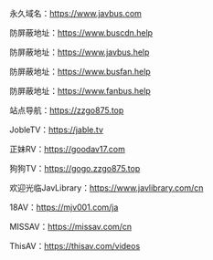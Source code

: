 永久域名：https://www.javbus.com

防屏蔽地址：https://www.buscdn.help

防屏蔽地址：https://www.javbus.help

防屏蔽地址：https://www.busfan.help

防屏蔽地址：https://www.fanbus.help

站点导航：https://zzgo875.top

JobleTV：https://jable.tv

正妹RV：https://goodav17.com

狗狗TV：https://gogo.zzgo875.top

欢迎光临JavLibrary：https://www.javlibrary.com/cn

18AV：https://mjv001.com/ja

MISSAV：https://missav.com/cn

ThisAV：https://thisav.com/videos
